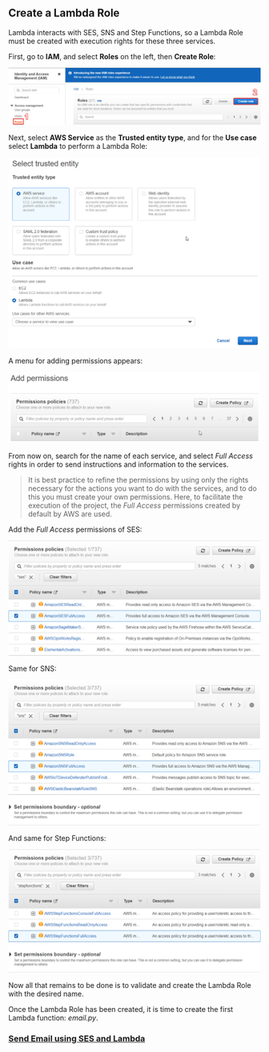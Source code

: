 ## Create a Lambda Role

Lambda interacts with SES, SNS and Step Functions, so a Lambda Role must be created with execution rights for these three services.

First, go to **IAM**, and select **Roles** on the left, then **Create Role**:

![IAM Create Role](images/iam-create-role.png ':size=1000')

Next, select **AWS Service** as the **Trusted entity type**, and for the **Use case** select **Lambda** to perform a Lambda Role:

![Select Trusted Entity](images/select-trusted-entity.png ':size=700')

A menu for adding permissions appears:

![Permissions Policies](images/permissions-policies.png ':size=700')

From now on, search for the name of each service, and select *Full Access* rights in order to send instructions and information to the services.

> It is best practice to refine the permissions by using only the rights necessary for the actions you want to do with the services, and to do this you must create your own permissions. Here, to facilitate the execution of the project, the *Full Access* permissions created by default by AWS are used.

Add the *Full Access* permissions of SES:

![SES Permissions](images/ses-permissions.png ':size=700')

Same for SNS:

![SNS Permissions](images/sns-permissions.png ':size=700')

And same for Step Functions:

![Step Functions Permissions](images/step-functions-permissions.png ':size=700')

Now all that remains to be done is to validate and create the Lambda Role with the desired name.

Once the Lambda Role has been created, it is time to create the first Lambda function: *email.py*.

### [Send Email using SES and Lambda](https://github.com/OmarKhalil401/Serverless-Notification-Sending-Application/tree/main/2-SES)